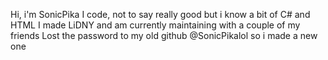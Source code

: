 Hi, i'm SonicPika
I code, not to say really good but i know a bit of C# and HTML
I made LiDNY and am currently maintaining with a couple of my friends
Lost the password to my old github @SonicPikalol so i made a new one
<!---
SonicPikaLiDNY/SonicPikaLiDNY is a ✨ special ✨ repository because its `README.md` (this file) appears on your GitHub profile.
You can click the Preview link to take a look at your changes.
--->
